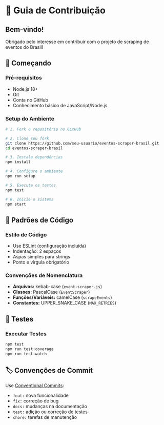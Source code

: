 # 🤝 Guia de Contribuição

## Bem-vindo!

Obrigado pelo interesse em contribuir com o projeto de scraping de eventos do Brasil!

## 🚀 Começando

### Pré-requisitos
- Node.js 18+
- Git
- Conta no GitHub
- Conhecimento básico de JavaScript/Node.js

### Setup do Ambiente
```bash
# 1. Fork o repositório no GitHub

# 2. Clone seu fork
git clone https://github.com/seu-usuario/eventos-scraper-brasil.git
cd eventos-scraper-brasil

# 3. Instale dependências
npm install

# 4. Configure o ambiente
npm run setup

# 5. Execute os testes
npm test

# 6. Inicie o sistema
npm start
```

## 📝 Padrões de Código

### Estilo de Código
- Use ESLint (configuração incluída)
- Indentação: 2 espaços
- Aspas simples para strings
- Ponto e vírgula obrigatório

### Convenções de Nomenclatura
- **Arquivos:** kebab-case (`event-scraper.js`)
- **Classes:** PascalCase (`EventScraper`)
- **Funções/Variáveis:** camelCase (`scrapeEvents`)
- **Constantes:** UPPER_SNAKE_CASE (`MAX_RETRIES`)

## 🧪 Testes

### Executar Testes
```bash
npm test
npm run test:coverage
npm run test:watch
```

## 🏷️ Convenções de Commit

Use [Conventional Commits](https://conventionalcommits.org/):

- `feat:` nova funcionalidade
- `fix:` correção de bug
- `docs:` mudanças na documentação
- `test:` adição ou correção de testes
- `chore:` tarefas de manutenção
